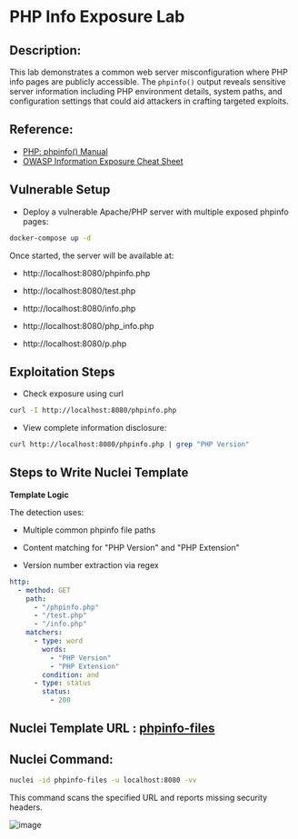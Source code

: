 # PHP Info Exposure Lab

## Description:
This lab demonstrates a common web server misconfiguration where PHP info pages are publicly accessible. The `phpinfo()` output reveals sensitive server information including PHP environment details, system paths, and configuration settings that could aid attackers in crafting targeted exploits.

## Reference:
- [PHP: phpinfo() Manual](https://www.php.net/manual/en/function.phpinfo.php)
- [OWASP Information Exposure Cheat Sheet](https://cheatsheetseries.owasp.org/cheatsheets/Information_Exposure_Cheat_Sheet.html)

## Vulnerable Setup

- Deploy a vulnerable Apache/PHP server with multiple exposed phpinfo pages:

```bash
docker-compose up -d
```

Once started, the server will be available at:

- http://localhost:8080/phpinfo.php

- http://localhost:8080/test.php

- http://localhost:8080/info.php

- http://localhost:8080/php_info.php

- http://localhost:8080/p.php

## Exploitation Steps

- Check exposure using curl

```bash
curl -I http://localhost:8080/phpinfo.php
```

- View complete information disclosure:

```bash
curl http://localhost:8080/phpinfo.php | grep "PHP Version"
```


## Steps to Write Nuclei Template

**Template Logic**

The detection uses:

- Multiple common phpinfo file paths

- Content matching for "PHP Version" and "PHP Extension"

- Version number extraction via regex

```yaml
http:
  - method: GET
    path:
      - "/phpinfo.php"
      - "/test.php"
      - "/info.php"
    matchers:
      - type: word
        words:
          - "PHP Version"
          - "PHP Extension"
        condition: and
      - type: status
        status:
          - 200
```


## Nuclei Template URL : [phpinfo-files](https://github.com/projectdiscovery/nuclei-templates/blob/main/http/exposures/configs/phpinfo-files.yaml)

## Nuclei Command:

```bash
nuclei -id phpinfo-files -u localhost:8080 -vv
```

This command scans the specified URL and reports missing security headers.

![image](https://github.com/user-attachments/assets/93512f34-9695-409f-9286-c72135e54820)
